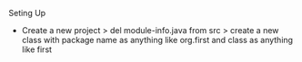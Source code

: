 Seting Up
- Create a new project > del module-info.java from src > create a new class with package name as anything like org.first and class as anything like first
